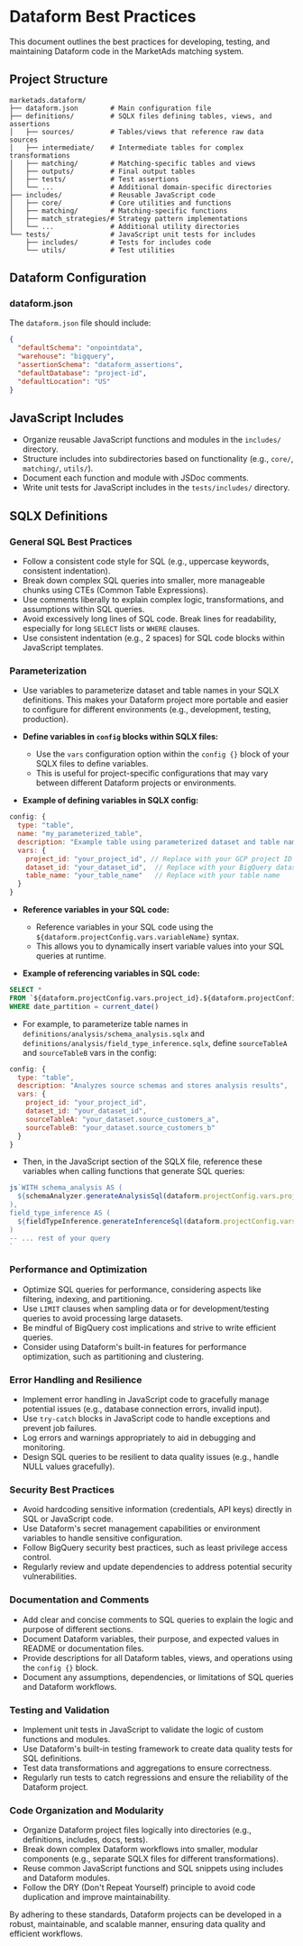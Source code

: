 # Dataform Best Practices

This document outlines the best practices for developing, testing, and maintaining Dataform code in the MarketAds matching system.

## Project Structure

```
marketads.dataform/
├── dataform.json        # Main configuration file
├── definitions/         # SQLX files defining tables, views, and assertions
│   ├── sources/         # Tables/views that reference raw data sources
│   ├── intermediate/    # Intermediate tables for complex transformations
│   ├── matching/        # Matching-specific tables and views
│   ├── outputs/         # Final output tables
│   ├── tests/           # Test assertions
│   └── ...              # Additional domain-specific directories
├── includes/            # Reusable JavaScript code
│   ├── core/            # Core utilities and functions
│   ├── matching/        # Matching-specific functions
│   ├── match_strategies/# Strategy pattern implementations
│   └── ...              # Additional utility directories
└── tests/               # JavaScript unit tests for includes
    ├── includes/        # Tests for includes code
    └── utils/           # Test utilities
```

## Dataform Configuration

### dataform.json

The `dataform.json` file should include:

```json
{
  "defaultSchema": "onpointdata",
  "warehouse": "bigquery",
  "assertionSchema": "dataform_assertions",
  "defaultDatabase": "project-id",
  "defaultLocation": "US"
}
```

## JavaScript Includes

- Organize reusable JavaScript functions and modules in the `includes/` directory.
- Structure includes into subdirectories based on functionality (e.g., `core/`, `matching/`, `utils/`).
- Document each function and module with JSDoc comments.
- Write unit tests for JavaScript includes in the `tests/includes/` directory.

## SQLX Definitions

### General SQL Best Practices

- Follow a consistent code style for SQL (e.g., uppercase keywords, consistent indentation).
- Break down complex SQL queries into smaller, more manageable chunks using CTEs (Common Table Expressions).
- Use comments liberally to explain complex logic, transformations, and assumptions within SQL queries.
- Avoid excessively long lines of SQL code. Break lines for readability, especially for long `SELECT` lists or `WHERE` clauses.
- Use consistent indentation (e.g., 2 spaces) for SQL code blocks within JavaScript templates.

### Parameterization

- Use variables to parameterize dataset and table names in your SQLX definitions. This makes your Dataform project more portable and easier to configure for different environments (e.g., development, testing, production).

- **Define variables in `config` blocks within SQLX files:**
    - Use the `vars` configuration option within the `config {}` block of your SQLX files to define variables.
    - This is useful for project-specific configurations that may vary between different Dataform projects or environments.

- **Example of defining variables in SQLX config:**
```javascript
config: {
  type: "table",
  name: "my_parameterized_table",
  description: "Example table using parameterized dataset and table names",
  vars: {
    project_id: "your_project_id", // Replace with your GCP project ID
    dataset_id: "your_dataset_id",  // Replace with your BigQuery dataset ID
    table_name: "your_table_name"   // Replace with your table name
  }
}
```

- **Reference variables in your SQL code:**
    - Reference variables in your SQL code using the `${dataform.projectConfig.vars.variableName}` syntax.
    - This allows you to dynamically insert variable values into your SQL queries at runtime.

- **Example of referencing variables in SQL code:**
```sql
SELECT *
FROM `${dataform.projectConfig.vars.project_id}.${dataform.projectConfig.vars.dataset_id}.${dataform.projectConfig.vars.table_name}`
WHERE date_partition = current_date()
```

- For example, to parameterize table names in `definitions/analysis/schema_analysis.sqlx` and `definitions/analysis/field_type_inference.sqlx`, define `sourceTableA` and `sourceTableB` vars in the config:

```javascript
config: {
  type: "table",
  description: "Analyzes source schemas and stores analysis results",
  vars: {
    project_id: "your_project_id",
    dataset_id: "your_dataset_id",
    sourceTableA: "your_dataset.source_customers_a",
    sourceTableB: "your_dataset.source_customers_b" 
  }
}
```

- Then, in the JavaScript section of the SQLX file, reference these variables when calling functions that generate SQL queries:

```javascript
js`WITH schema_analysis AS (
  ${schemaAnalyzer.generateAnalysisSql(dataform.projectConfig.vars.project_id, dataform.projectConfig.vars.dataset_id, sourceTables)}
),
field_type_inference AS (
  ${fieldTypeInference.generateInferenceSql(dataform.projectConfig.vars.project_id, dataform.projectConfig.vars.dataset_id, dataform.projectConfig.vars.table_id)}
)
-- ... rest of your query
`
```

### Performance and Optimization

- Optimize SQL queries for performance, considering aspects like filtering, indexing, and partitioning.
- Use `LIMIT` clauses when sampling data or for development/testing queries to avoid processing large datasets.
- Be mindful of BigQuery cost implications and strive to write efficient queries.
- Consider using Dataform's built-in features for performance optimization, such as partitioning and clustering.

### Error Handling and Resilience

- Implement error handling in JavaScript code to gracefully manage potential issues (e.g., database connection errors, invalid input).
- Use `try-catch` blocks in JavaScript code to handle exceptions and prevent job failures.
- Log errors and warnings appropriately to aid in debugging and monitoring.
- Design SQL queries to be resilient to data quality issues (e.g., handle NULL values gracefully).

### Security Best Practices

- Avoid hardcoding sensitive information (credentials, API keys) directly in SQL or JavaScript code.
- Use Dataform's secret management capabilities or environment variables to handle sensitive configuration.
- Follow BigQuery security best practices, such as least privilege access control.
- Regularly review and update dependencies to address potential security vulnerabilities.

### Documentation and Comments

- Add clear and concise comments to SQL queries to explain the logic and purpose of different sections.
- Document Dataform variables, their purpose, and expected values in README or documentation files.
- Provide descriptions for all Dataform tables, views, and operations using the `config {}` block.
- Document any assumptions, dependencies, or limitations of SQL queries and Dataform workflows.

### Testing and Validation

- Implement unit tests in JavaScript to validate the logic of custom functions and modules.
- Use Dataform's built-in testing framework to create data quality tests for SQL definitions.
- Test data transformations and aggregations to ensure correctness.
- Regularly run tests to catch regressions and ensure the reliability of the Dataform project.

### Code Organization and Modularity

- Organize Dataform project files logically into directories (e.g., definitions, includes, docs, tests).
- Break down complex Dataform workflows into smaller, modular components (e.g., separate SQLX files for different transformations).
- Reuse common JavaScript functions and SQL snippets using includes and Dataform modules.
- Follow the DRY (Don't Repeat Yourself) principle to avoid code duplication and improve maintainability.

By adhering to these standards, Dataform projects can be developed in a robust, maintainable, and scalable manner, ensuring data quality and efficient workflows.